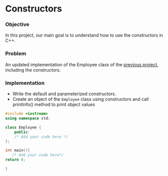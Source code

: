 # Constructors

### Objective

In this project, our main goal is to understand how to use the constructors in C++.

### Problem

An updated implementation of the Employee class of the [previous project](https://github.com/SAFCSP-Team/cpp-class-project), including the constructors.

### Implementation
- Write the default and parameterized constructors.
- Create an object of the `Employee` class using constructors and call printInfo() method to print object values

  
```cpp
#include <iostream>
using namespace std;

class Employee {
    public:
    /* Add your code here */
};

int main(){
   /* Add your code here*/
return 0;

}
```

